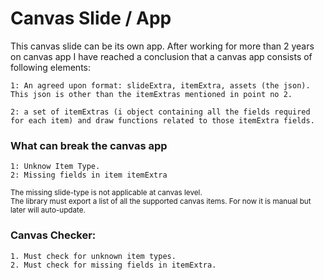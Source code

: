 
# Canvas Slide / App

This canvas slide can be its own app. 
After working for more than 2 years on canvas app I have reached a conclusion that a canvas app consists of following elements:
    
    1: An agreed upon format: slideExtra, itemExtra, assets (the json). This json is other than the itemExtras mentioned in point no 2.

    2: a set of itemExtras (i object containing all the fields required for each item) and draw functions related to those itemExtra fields.

### What can break the canvas app 

    1: Unknow Item Type.
    2: Missing fields in item itemExtra
<small>The missing slide-type is not applicable at canvas level.</small>     
<small>The library must export a list of all the supported canvas items. For now it is manual but later will auto-update.</small>     

### Canvas Checker:

    1. Must check for unknown item types.
    2. Must check for missing fields in itemExtra.
